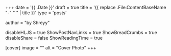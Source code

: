 +++
date = '{{ .Date }}'
draft = true
title = '{{ replace .File.ContentBaseName "-" " " | title }}'
type = 'posts'

author = "by Shreyy"

disableHLJS = true
ShowPostNavLinks = true
ShowBreadCrumbs = true
disableShare = false
ShowReadingTime = true

[cover]
image = ""
alt = "Cover Photo"
+++
